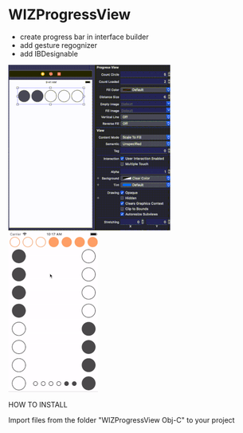 # WIZProgressView

- create progress bar in interface builder
- add gesture regognizer
- add IBDesignable

![](gifs/WIZProgressView.gif) ![](gifs/WIZProgressViewGesture.gif)

HOW TO INSTALL

Import files from the folder "WIZProgressView Obj-C" to your project